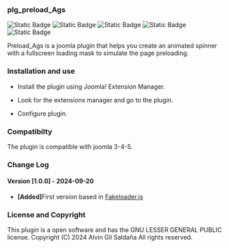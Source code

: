 

<h3>plg_preload_Ags</h3>


 <div id="header" align="left">
<img alt="Static Badge" src="https://img.shields.io/badge/version-1.0.0-blue">

<img alt="Static Badge" src="https://img.shields.io/badge/compatibilty%20joomla%205-8A2BE2">

<img alt="Static Badge" src="https://img.shields.io/badge/release date-august-blue">

<img alt="Static Badge" src="https://img.shields.io/badge/fakeloader.js-00ff00">

<img alt="Static Badge" src="https://img.shields.io/badge/plugin-8A2BE2">


</div>

<p>Preload_Ags is a joomla plugin that helps you create an animated spinner with a fullscreen loading mask to simulate the page preloading.</p>

<h3>Installation and use</h3>
<ul>
<li>Install the plugin using Joomla! Extension Manager.</li>
</ul>

<ul>
<li>Look for the extensions manager and go to the plugin.</li>
</ul>

<ul>
<li>Configure plugin.</li>
</ul>




<h3>Compatibilty </h3>

<p>The plugin is compatible with joomla 3-4-5.</p>

<h3> Change Log</h3>

<h4>Version [1.0.0] - 2024-09-20</h4>

<ul>
<li><b>[Added]</b>First version based in  <a href=http://joaopereirawd.github.io/fakeLoader.js/>Fakeloader.js</a> 
</li>
</ul>


<h3>License and Copyright</h3>

<p>This plugin is a open software and has the GNU LESSER GENERAL PUBLIC license. Copyright (C) 2024 Alvin Gil Saldaña All rights reserved.</p>




